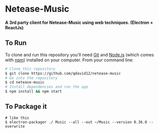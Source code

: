 # Netease-Music

**A 3rd party client for Netease-Music using web techniques. (Electron + ReactJs)**

## To Run

To clone and run this repository you'll need [Git](https://git-scm.com) and [Node.js](https://nodejs.org/en/download/) (which comes with [npm](http://npmjs.com)) installed on your computer. From your command line:

```bash
# Clone this repository
$ git clone https://github.com/qdavid12/netease-music
# Go into the repository
$ cd netease-music
# Install dependencies and run the app
$ npm install && npm start
```

## To Package it
```
# like this
$ electron-packager ./ Music --all --out ~/Music --version 0.36.0 --overwrite
```



